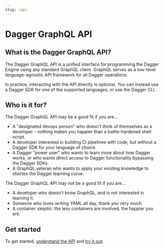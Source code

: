 ```yaml
---
slug: /api
---
```


# Dagger GraphQL API

## What is the Dagger GraphQL API?

The Dagger GraphQL API is a unified interface for programming the Dagger Engine using any standard GraphQL client. GraphQL serves as a low-level language-agnostic API framework for all Dagger operations.

In practice, interacting with the API directly is optional. You can instead use a Dagger SDK for one of the supported languages, or use the Dagger CLI.

## Who is it for?

The Dagger GraphQL API may be a good fit if you are...

* A "designated devops person" who doesn't think of themselves as a developer - nothing makes you happier than a battle-hardened shell script.
* A developer interested in building CI pipelines with code, but without a Dagger SDK for your language of choice.
* A Dagger "power user" who wants to learn more about how Dagger works, or who wants direct access to Dagger functionality bypassing the Dagger SDKs.
* A GraphQL veteran who wants to apply your existing knowledge to shorten the Dagger learning curve.

The Dagger GraphQL API may *not* be a good fit if you are...

* A developer who doesn't know GraphQL, and is not interested in learning it.
* Someone who loves writing YAML all day, thank you very much.
* A container skeptic: the less containers are involved, the happier you are.

## Get started

To get started, [understand the API](./975146-concepts.md) and [try it out](./282105-playground.md).
